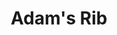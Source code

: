 ---
title: "Adam's Rib"
year: 1949
rating: 3.5
stars: "★★★½"
rewatched: false
permalink: "adams-rib"
watched_on: 2024-05-17
---